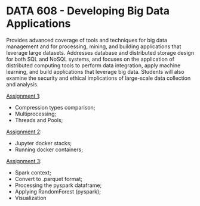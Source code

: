 # DATA 608 - Developing Big Data Applications

Provides advanced coverage of tools and techniques for big data management and for processing, mining, and building applications that leverage large datasets. Addresses database and distributed storage design for both SQL and NoSQL systems, and focuses on the application of distributed computing tools to perform data integration, apply machine learning, and build applications that leverage big data. Students will also examine the security and ethical implications of large-scale data collection and analysis.

[Assignment 1](01_assignment/address_compression.ipynb): 
- Compression types comparison;
- Multiprocessing;
- Threads and Pools;


[Assignment 2](02_assignment/Assignment-2.pdf): 
- Jupyter docker stacks;
- Running docker containers;


[Assignment 3](03_assignment/Assignment-3.ipynb): 
- Spark context;
- Convert to .parquet format;
- Processing the pyspark dataframe;
- Applying RandomForest (pyspark);
- Visualization
